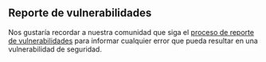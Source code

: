 ---
---

## Reporte de vulnerabilidades

Nos gustaría recordar a nuestra comunidad que siga el [proceso de reporte de vulnerabilidades](/es/docs/releases/security-vulnerabilities/) para informar cualquier error que pueda resultar en una
vulnerabilidad de seguridad.

